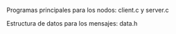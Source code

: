 Programas principales para los nodos: client.c y server.c


Estructura de datos para los mensajes: data.h
